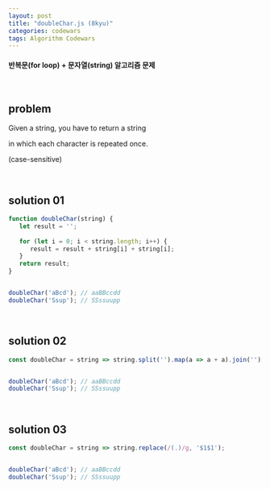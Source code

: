 ```yaml
---
layout: post
title: "doubleChar.js (8kyu)"
categories: codewars
tags: Algorithm Codewars
---
```


#### 반복문(for loop) + 문자열(string) 알고리즘 문제

<br>

## problem

Given a string, you have to return a string

in which each character is repeated once.

(case-sensitive)

<br>

## solution 01

```javascript
function doubleChar(string) {
   let result = '';
   
   for (let i = 0; i < string.length; i++) {
      result = result + string[i] + string[i];
   }
   return result;
}


doubleChar('aBcd');	// aaBBccdd
doubleChar('Ssup');	// SSssuupp
```

<br>

## solution 02

```javascript
const doubleChar = string => string.split('').map(a => a + a).join('');


doubleChar('aBcd');	// aaBBccdd
doubleChar('Ssup');	// SSssuupp
```

<br>

## solution 03

```javascript
const doubleChar = string => string.replace(/(.)/g, '$1$1');


doubleChar('aBcd');	// aaBBccdd
doubleChar('Ssup');	// SSssuupp
```

